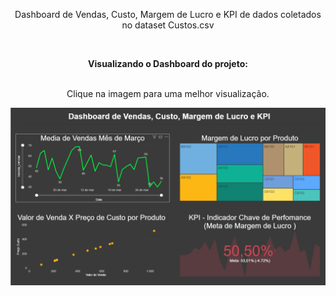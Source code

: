 <html>
<body>


<center>
 
Dashboard de Vendas, Custo, Margem de Lucro e KPI de dados coletados no dataset Custos.csv

</br>

<b>Visualizando o Dashboard do projeto:</b></br></br>

Clique na imagem para uma melhor visualização.

<img src="https://github.com/Wenceslau93/Power_BI/blob/main/Vendas%20Custo%20Margem%20de%20Lucro%20e%20KPI/Print_Projeto_03.PNG?raw=true" alt="sometext"></br></br>

</center>

</body>
</html>
